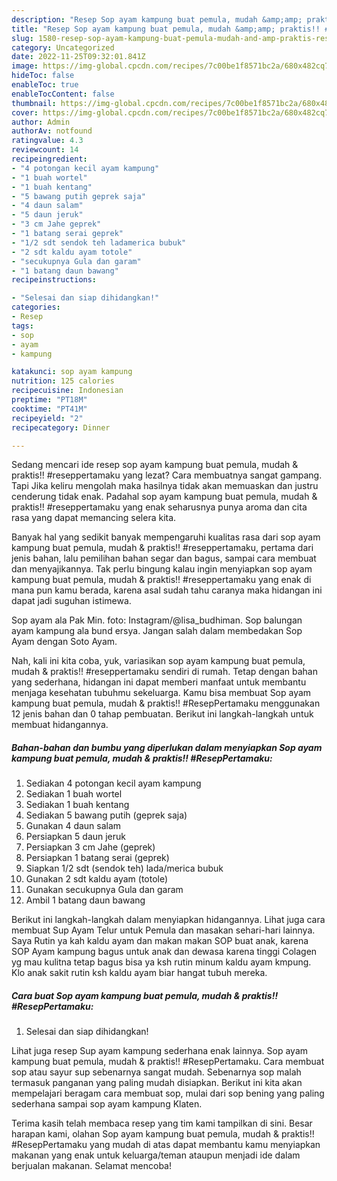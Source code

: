 ```yaml
---
description: "Resep Sop ayam kampung buat pemula, mudah &amp;amp; praktis!! #ResepPertamaku yang Bisa Manjain Lidah, Buat Buka Puasa Bisa Manjain Lidah"
title: "Resep Sop ayam kampung buat pemula, mudah &amp;amp; praktis!! #ResepPertamaku yang Bisa Manjain Lidah, Buat Buka Puasa Bisa Manjain Lidah"
slug: 1580-resep-sop-ayam-kampung-buat-pemula-mudah-and-amp-praktis-reseppertamaku-yang-bisa-manjain-lidah-buat-buka-puasa-bisa-manjain-lidah
category: Uncategorized
date: 2022-11-25T09:32:01.841Z
image: https://img-global.cpcdn.com/recipes/7c00be1f8571bc2a/680x482cq70/sop-ayam-kampung-buat-pemula-mudah-praktis-reseppertamaku-foto-resep-utama.jpg
hideToc: false
enableToc: true
enableTocContent: false
thumbnail: https://img-global.cpcdn.com/recipes/7c00be1f8571bc2a/680x482cq70/sop-ayam-kampung-buat-pemula-mudah-praktis-reseppertamaku-foto-resep-utama.jpg
cover: https://img-global.cpcdn.com/recipes/7c00be1f8571bc2a/680x482cq70/sop-ayam-kampung-buat-pemula-mudah-praktis-reseppertamaku-foto-resep-utama.jpg
author: Admin
authorAv: notfound
ratingvalue: 4.3
reviewcount: 14
recipeingredient:
- "4 potongan kecil ayam kampung"
- "1 buah wortel"
- "1 buah kentang"
- "5 bawang putih geprek saja"
- "4 daun salam"
- "5 daun jeruk"
- "3 cm Jahe geprek"
- "1 batang serai geprek"
- "1/2 sdt sendok teh ladamerica bubuk"
- "2 sdt kaldu ayam totole"
- "secukupnya Gula dan garam"
- "1 batang daun bawang"
recipeinstructions:

- "Selesai dan siap dihidangkan!"
categories:
- Resep
tags:
- sop
- ayam
- kampung

katakunci: sop ayam kampung 
nutrition: 125 calories
recipecuisine: Indonesian
preptime: "PT18M"
cooktime: "PT41M"
recipeyield: "2"
recipecategory: Dinner

---
```



Sedang mencari ide resep sop ayam kampung buat pemula, mudah &amp; praktis!! #reseppertamaku yang lezat? Cara membuatnya sangat gampang. Tapi Jika keliru mengolah maka hasilnya tidak akan memuaskan dan justru cenderung tidak enak. Padahal sop ayam kampung buat pemula, mudah &amp; praktis!! #reseppertamaku yang enak seharusnya punya aroma dan cita rasa yang dapat memancing selera kita.


Banyak hal yang sedikit banyak mempengaruhi kualitas rasa dari sop ayam kampung buat pemula, mudah &amp; praktis!! #reseppertamaku, pertama dari jenis bahan, lalu pemilihan bahan segar dan bagus, sampai cara membuat dan menyajikannya. Tak perlu bingung kalau ingin menyiapkan sop ayam kampung buat pemula, mudah &amp; praktis!! #reseppertamaku yang enak di mana pun kamu berada, karena asal sudah tahu caranya maka hidangan ini dapat jadi suguhan istimewa.

Sop ayam ala Pak Min. foto: Instagram/@lisa_budhiman. Sop balungan ayam kampung ala bund ersya. Jangan salah dalam membedakan Sop Ayam dengan Soto Ayam.


Nah, kali ini kita coba, yuk, variasikan sop ayam kampung buat pemula, mudah &amp; praktis!! #reseppertamaku sendiri di rumah. Tetap dengan bahan yang sederhana, hidangan ini dapat memberi manfaat untuk membantu menjaga kesehatan tubuhmu sekeluarga. Kamu bisa membuat Sop ayam kampung buat pemula, mudah &amp; praktis!! #ResepPertamaku menggunakan 12 jenis bahan dan 0 tahap pembuatan. Berikut ini langkah-langkah untuk membuat hidangannya.

<!--inarticleads1-->

##### Bahan-bahan dan bumbu yang diperlukan dalam menyiapkan Sop ayam kampung buat pemula, mudah &amp; praktis!! #ResepPertamaku:

1. Sediakan 4 potongan kecil ayam kampung
1. Sediakan 1 buah wortel
1. Sediakan 1 buah kentang
1. Sediakan 5 bawang putih (geprek saja)
1. Gunakan 4 daun salam
1. Persiapkan 5 daun jeruk
1. Persiapkan 3 cm Jahe (geprek)
1. Persiapkan 1 batang serai (geprek)
1. Siapkan 1/2 sdt (sendok teh) lada/merica bubuk
1. Gunakan 2 sdt kaldu ayam (totole)
1. Gunakan secukupnya Gula dan garam
1. Ambil 1 batang daun bawang


Berikut ini langkah-langkah dalam menyiapkan hidangannya. Lihat juga cara membuat Sup Ayam Telur untuk Pemula dan masakan sehari-hari lainnya. Saya Rutin ya kah kaldu ayam dan makan makan SOP buat anak, karena SOP Ayam kampung bagus untuk anak dan dewasa karena tinggi Colagen yg mau kulitna tetap bagus bisa ya ksh rutin minum kaldu ayam kmpung. Klo anak sakit rutin ksh kaldu ayam biar hangat tubuh mereka. 

<!--inarticleads2-->

##### Cara buat Sop ayam kampung buat pemula, mudah &amp; praktis!! #ResepPertamaku:


1. Selesai dan siap dihidangkan!

Lihat juga resep Sup ayam kampung sederhana enak lainnya. Sop ayam kampung buat pemula, mudah &amp; praktis!! #ResepPertamaku. Cara membuat sop atau sayur sup sebenarnya sangat mudah. Sebenarnya sop malah termasuk panganan yang paling mudah disiapkan. Berikut ini kita akan mempelajari beragam cara membuat sop, mulai dari sop bening yang paling sederhana sampai sop ayam kampung Klaten. 

Terima kasih telah membaca resep yang tim kami tampilkan di sini. Besar harapan kami, olahan Sop ayam kampung buat pemula, mudah &amp; praktis!! #ResepPertamaku yang mudah di atas dapat membantu kamu menyiapkan makanan yang enak untuk keluarga/teman ataupun menjadi ide dalam berjualan makanan. Selamat mencoba!
